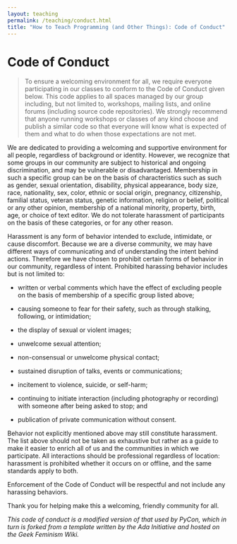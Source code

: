 ```yaml
---
layout: teaching
permalink: /teaching/conduct.html
title: "How to Teach Programming (and Other Things): Code of Conduct"
---
```


# Code of Conduct
<!--: \label{conduct} :-->

> To ensure a welcoming environment for all, we require everyone
> participating in our classes to conform to the Code of Conduct given
> below. This code applies to all spaces managed by our group
> including, but not limited to, workshops, mailing lists, and online
> forums (including source code repositories).  We strongly recommend
> that anyone running workshops or classes of any kind choose and
> publish a similar code so that everyone will know what is expected
> of them and what to do when those expectations are not met.

We are dedicated to providing a welcoming and supportive environment
for all people, regardless of background or identity.  However, we
recognize that some groups in our community are subject to historical
and ongoing discrimination, and may be vulnerable or disadvantaged.
Membership in such a specific group can be on the basis of
characteristics such as such as gender, sexual orientation,
disability, physical appearance, body size, race, nationality, sex,
color, ethnic or social origin, pregnancy, citizenship, familial
status, veteran status, genetic information, religion or belief,
political or any other opinion, membership of a national minority,
property, birth, age, or choice of text editor.  We do not tolerate
harassment of participants on the basis of these categories, or for
any other reason.

Harassment is any form of behavior intended to exclude, intimidate,
or cause discomfort.  Because we are a diverse community, we may have
different ways of communicating and of understanding the intent behind
actions.  Therefore we have chosen to prohibit certain forms of
behavior in our community, regardless of intent.  Prohibited
harassing behavior includes but is not limited to:

*   written or verbal comments which have the effect of excluding people
    on the basis of membership of a specific group listed above;

*   causing someone to fear for their safety, such as through stalking,
    following, or intimidation;

*   the display of sexual or violent images;

*   unwelcome sexual attention;

*   non-consensual or unwelcome physical contact;

*   sustained disruption of talks, events or communications;

*   incitement to violence, suicide, or self-harm;

*   continuing to initiate interaction (including photography or
    recording) with someone after being asked to stop; and

*   publication of private communication without consent.

Behavior not explicitly mentioned above may still constitute
harassment.  The list above should not be taken as exhaustive but
rather as a guide to make it easier to enrich all of us and the
communities in which we participate.  All interactions should be
professional regardless of location: harassment is prohibited whether
it occurs on or offline, and the same standards apply to both.

Enforcement of the Code of Conduct will be respectful and not include
any harassing behaviors.

Thank you for helping make this a welcoming, friendly community for
all.

*This code of conduct is a modified version of that used by PyCon,
which in turn is forked from a template written by the Ada
Initiative and hosted on the Geek Feminism Wiki.*
